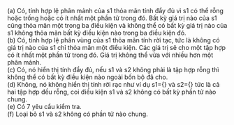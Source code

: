 (a) Có, tính hợp lệ phân mảnh của s1 thỏa mãn tính đầy đủ vì s1 có thể rỗng hoặc trống hoặc có ít nhất một phần tử trong đó. Bất kỳ giá trị nào của s1 cũng thỏa mãn một trong ba điều kiện và không thể có bất kỳ giá trị nào của s1 không thỏa mãn bất kỳ điều kiện nào trong ba điều kiện đó.<br>
(b) Có, tính hợp lệ phân vùng của s1 thỏa mãn tính rời tạc, tức là không có giá trị nào của s1 chỉ thỏa mãn một điều kiện. Các giá trị sẽ cho một tập hợp có ít nhất một phần tử trong đó. Giá trị không thể vừa với nhiều hơn một phân mảnh. <br>
(c) Có, nó hiển thị tính đầy đủ, nếu s1 và s2 không phải là tập hợp rỗng thì không thể có bất kỳ điều kiện nào ngoài bốn bộ đã cho. <br>
(d) Không, nó không hiển thị tính rời rạc như ví dụ s1={} và s2={} tức là cả hai tập hợp đều rỗng, coi điều kiện s1 và s2 không có bất kỳ phần tử nào chung.<br>
(e) Có 7 yêu cầu kiểm tra.<br>
(f) Loại bỏ s1 và s2 không có phần tử nào chung.